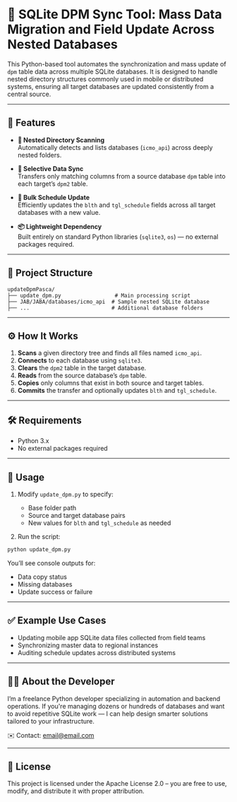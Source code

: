 
# 🧩 SQLite DPM Sync Tool: Mass Data Migration and Field Update Across Nested Databases

This Python-based tool automates the synchronization and mass update of `dpm` table data across multiple SQLite databases. It is designed to handle nested directory structures commonly used in mobile or distributed systems, ensuring all target databases are updated consistently from a central source.

---

## 🔧 Features

- **📁 Nested Directory Scanning**  
  Automatically detects and lists databases (`icmo_api`) across deeply nested folders.

- **🧬 Selective Data Sync**  
  Transfers only matching columns from a source database `dpm` table into each target’s `dpm2` table.

- **📆 Bulk Schedule Update**  
  Efficiently updates the `blth` and `tgl_schedule` fields across all target databases with a new value.

- **📦 Lightweight Dependency**  
  Built entirely on standard Python libraries (`sqlite3`, `os`) — no external packages required.

---

## 📁 Project Structure

```
updateDpmPasca/
├── update_dpm.py                 # Main processing script
├── JAB/JABA/databases/icmo_api  # Sample nested SQLite database
├── ...                          # Additional database folders
```

---

## ⚙️ How It Works

1. **Scans** a given directory tree and finds all files named `icmo_api`.
2. **Connects** to each database using `sqlite3`.
3. **Clears** the `dpm2` table in the target database.
4. **Reads** from the source database’s `dpm` table.
5. **Copies** only columns that exist in both source and target tables.
6. **Commits** the transfer and optionally updates `blth` and `tgl_schedule`.

---

## 🛠 Requirements

- Python 3.x
- No external packages required

---

## 🚦 Usage

1. Modify `update_dpm.py` to specify:
   - Base folder path
   - Source and target database pairs
   - New values for `blth` and `tgl_schedule` as needed

2. Run the script:
```bash
python update_dpm.py
```

You’ll see console outputs for:
- Data copy status
- Missing databases
- Update success or failure

---

## ✅ Example Use Cases

- Updating mobile app SQLite data files collected from field teams
- Synchronizing master data to regional instances
- Auditing schedule updates across distributed systems

---

## 👨‍💻 About the Developer

I’m a freelance Python developer specializing in automation and backend operations. If you're managing dozens or hundreds of databases and want to avoid repetitive SQLite work — I can help design smarter solutions tailored to your infrastructure.

✉️ Contact: [email@email.com](mailto:email@email.com)

---

## 📄 License

This project is licensed under the Apache License 2.0 – you are free to use, modify, and distribute it with proper attribution.
